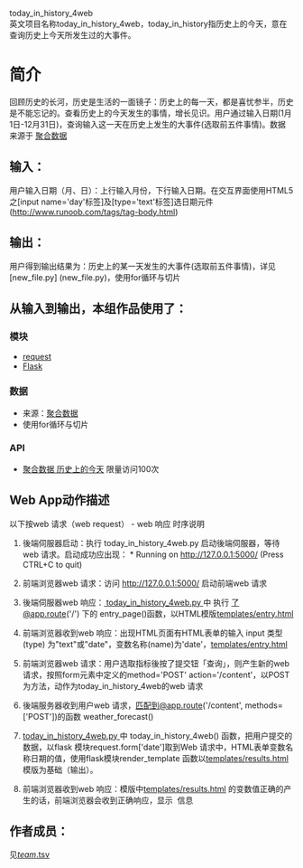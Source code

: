 today_in_history_4web
<br/>英文项目名称today_in_history_4web，today_in_history指历史上的今天，意在查询历史上今天所发生过的大事件。




# 简介 
回顾历史的长河，历史是生活的一面镜子：历史上的每一天，都是喜忧参半，历史是不能忘记的。查看历史上的今天发生的事情，增长见识。用户通过输入日期(1月1日-12月31日)，查询输入这一天在历史上发生的大事件(选取前五件事情)。数据来源于 [聚合数据](https://www.juhe.cn/)


		

## 输入：
用户输入日期（月、日）：上行输入月份，下行输入日期。在交互界面使用HTML5之[input name='day'标签]及[type='text'标签]选日期元件(http://www.runoob.com/tags/tag-body.html)
## 输出：
用户得到输出结果为：历史上的某一天发生的大事件(选取前五件事情)，详见[new_file.py] (new_file.py)，使用for循环与切片
 
## 从输入到输出，本组作品使用了：
### 模块
* [request](http://www.python-requests.org/en/master/)  
* [Flask](http://www.pythondoc.com/flask/)

### 数据
* 来源：[聚合数据](https://www.juhe.cn/)
* 使用for循环与切片 
 



### API
* [聚合数据 历史上的今天](http://api.juheapi.com/japi/toh?key=4bc027ace0535ecf7e935870a1b9deef&v=1.0&month=11&day=1) 限量访问100次


## Web App动作描述

以下按web 请求（web request） - web 响应 时序说明

1. 後端伺服器启动：执行 today_in_history_4web.py  启动後端伺服器，等待web 请求。启动成功应出现：  * Running on http://127.0.0.1:5000/ (Press CTRL+C to quit)

2. 前端浏览器web 请求：访问 http://127.0.0.1:5000/ 启动前端web 请求

3. 後端伺服器web 响应：[ today_in_history_4web.py ](today_in_history_4web.py ) 中 执行 了@app.route('/') 下的 entry_page()函数，以HTML模版[templates/entry.html](templates/entry.html)    

4. 前端浏览器收到web 响应：出现HTML页面有HTML表单的输入 input 类型(type) 为"text"或"date"，变数名称(name)为'date'，[templates/entry.html](templates/entry.html)    

5. 前端浏览器web 请求：用户选取指标後按了提交钮「查询」，则产生新的web 请求，按照form元素中定义的method='POST' action='/content'，以POST为方法，动作为today_in_history_4web的web 请求

6. 後端服务器收到用户web 请求，匹配到@app.route('/content', methods=['POST'])的函数 weather_forecast()     

7. [today_in_history_4web.py ](today_in_history_4web.py ) 中 today_in_history_4web() 函数，把用户提交的数据，以flask 模块request.form['date']取到Web 请求中，HTML表单变数名称日期的值，使用flask模块render_template 函数以[templates/results.html](templates/results.html)模版为基础（输出）。

8. 前端浏览器收到web 响应：模版中[templates/results.html](templates/results.html) 的变数值正确的产生的话，前端浏览器会收到正确响应，显示
 信息



## 作者成员：
见[_team_.tsv](https://github.com/kkrrystal2/nfu_newmedia_python/blob/master/_team_.tsv)

